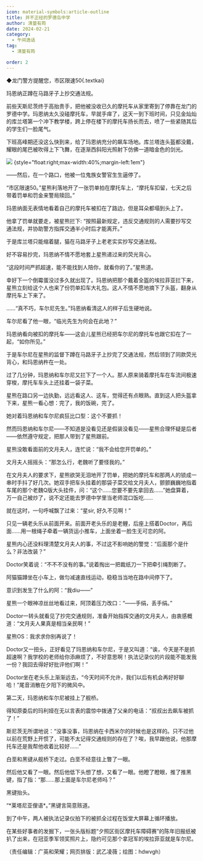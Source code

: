 ```yaml
---
icon: material-symbols:article-outline
title: 并不正经的罗德岛中学
author: 清篁有筠
date: 2024-02-21
category:
  - 午间逸话
tag:
  - 清篁有筠

order: 2
---
```


◆龙门警方提醒您，市区限速50{.textkai}

<!-- more -->

玛恩纳正蹲在马路牙子上抄交通法规。

前些天斯尼茨终于高抬贵手，把他被没收已久的摩托车从家里寄到了停靠在龙门的罗德中学。玛恩纳太久没碰摩托车，早就手痒了，这天一到下班时间，只见金灿灿的库兰塔第一个冲下教学楼，跨上停在楼下的摩托车扬长而去，喷了一些紧随其后的学生们一脸尾气。

下班高峰期还没这么快到来，给了玛恩纳充分的飙车场地。库兰塔连头盔都没戴，耀眼的尾巴被吹得上下飞舞，在逐渐西斜阳光照射下仿佛一道暗金色的剑光。

![](./res/illustration/文章配图（hdwvgh）.webp) {style="float:right;max-width:40%;margin-left:1em"}

——然后，在一个路口，他被一位鬼族女警官生生逼停了。

“市区限速50。”星熊利落地开了一张罚单拍在摩托车上，“摩托车扣留，七天之后带着罚单和罚金来警局赎回。”

玛恩纳面无表情地看着自己的摩托车被扣在了路边，但是耳朵都塌到头上了。

他拿了罚单就要走，被星熊拦下: “按照最新规定，违反交通规则的人需要抄写交通法规，并协助警方指挥交通半小时后才能离开。”

于是库兰塔只能缩着腿，猫在马路牙子上老老实实抄写交通法规。

好不容易抄完，玛恩纳不情不愿地套上星熊递过来的荧光背心。

“这段时间严抓超速，能不能找到人陪你，就看你的了。”星熊道。

幸好下一个倒霉蛋没过多久就出现了。玛恩纳把那个戴着全盔的埃拉菲亚拦下来，星熊立刻给这个人也来了份罚单扣车大礼包。这人不情不愿地摘下了头盔，翻身从摩托车上下来了。

……“真不巧，车尔尼先生。”玛恩纳看清这人的样子后生硬地说。

车尔尼看了他一眼，“临光先生为何会在此地？”

玛恩纳看向被扣的摩托车——这会儿星熊已经把车尔尼的摩托车也跟它扣在了一起，“如你所见。”

于是车尔尼在星熊的监督下蹲在马路牙子上抄完了交通法规，然后领到了同款荧光背心，和玛恩纳杵在一处。

过了几分钟，玛恩纳和车尔尼又拦下了一个人。那人原来骑着摩托车在车流间极速穿梭，摩托车车头上还挂着一袋子菜。

星熊在路口另一边执勤，远远看这人、这车，觉得还有点眼熟。直到这人把头盔拿下来，星熊一看心想：完了，我的饭碗，完了。

她对着玛恩纳和车尔尼疯狂比口型：这个不要抓！

然而玛恩纳和车尔尼——不知道是没看见还是假装没看见——星熊合理怀疑是后者——依然遵守规定，把那人带到了星熊跟前。

星熊没敢看面前的文月夫人，连忙说：“我不会给您开罚单的。”

文月夫人摇摇头：“那怎么行，老魏听了要怪我的。”

在文月夫人的要求下，星熊欲哭无泪地开了罚单，把她的摩托车和那两人的锁成一串时手抖了好几次。她双手把车头挂着的那袋子菜交给文月夫人，颤颤巍巍地指着车尾的那个老魏Q版大头挂件，问：“这个……您要不要先拿回去……”她盘算着，万一自己被炒了，说不定还能去罗德中学里当老师混口饭吃……

就在这时，一句呼喊飘了过来：“星sir, 好久不见啊！”

只见一辆老头乐从前面开来。前面开老头乐的是老鲤，后座上搭着Doctor，再后面……用一根绳子牵着一辆货运小推车，上面坐着一脸生无可恋的阿。

星熊内心还没料理清楚文月夫人的事，不过这不影响她的警觉：“后面那个是什么？非法改装？”

Doctor笑着说：“不不不没有的事。”说着掏出一把裁纸刀一下把牵引绳割断了。

阿猫猫蹲坐在小车上，做匀减速直线运动，稳稳当当地在路中间停下了。

意识到发生了什么的阿：“我diu——”

星熊一个眼神凉丝丝地看过来，阿顶着压力改口：“——手绢，丢手绢。”

Doctor一转头就看见了抄完交通规则，准备开始指挥交通的文月夫人，由衷感概道：“文月夫人果真是相当亲民啊！”

星熊OS：我求求你别再说了！

Doctor又一扭头，正好看见了玛恩纳和车尔尼，于是又叫道：“诶，今天是不是抓超速啊？我学校的老师给你添麻烦了，不好意思啊！执法记录仪的片段能不能发我一份？我回去得好好批评他们啊！”

Doctor坐在老头乐上渐渐远去，“今天时间不允许，我们以后有机会再好好聊哈！”尾音消散在夕阳下的微风中。

第二天，玛恩纳和车尔尼被挂上了舰桥。

得知原委后的玛利娅在无以言表的震惊中拨通了父亲的电话：“叔叔出去飙车被抓了！”

斯尼茨无所谓地说：“没事没事，玛恩纳在卡西米尔的时候也是这样的。只不过他以前在荒野上开惯了，可能不太记得交通规则的存在了？唉，我早跟他说，他那摩托车还是我帮他收着比较好……”

白垩和黑键从舰桥下走过。白垩不经意往上瞥了一眼。

然后他又看了一眼。然后他低下头想了想，又看了一眼。他瞪了瞪眼，推了推黑键，指了指：“那……那上面是车尔尼老师吗？”

黑键抬头。

“\*莱塔尼亚俚语\*。”黑键言简意赅道。

到了中午，两人被执法记录仪拍下的被抓全过程在饭堂大屏幕上循环播放。

在某些好事者的发掘下，一张头版标题“夕照区街区摩托车障碍赛”的陈年旧报纸被扒了出来，在冠亚季军领奖照片上，隐约可见那个拿冠军的埃拉菲亚就是车尔尼。

（责任编辑：广英和荣耀；网页排版：武乙凌薇；绘图：hdwvgh）

<FakeAds />
